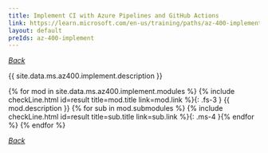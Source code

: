```yaml
---
title: Implement CI with Azure Pipelines and GitHub Actions
link: https://learn.microsoft.com/en-us/training/paths/az-400-implement-ci-azure-pipelines-github-actions/
layout: default
preIds: az-400-implement
---
```

[_Back_](.)

{{ site.data.ms.az400.implement.description }}

<!-- {% assign counter = 0 %} {% assign result = page.preIds | append: "-" | append: counter %} -->
{% for mod in site.data.ms.az400.implement.modules %}<!-- {% assign counter = counter | plus: 1 %}{% assign result = page.preIds | append: "-" | append: counter %} -->
{% include checkLine.html id=result title=mod.title link=mod.link %}{: .fs-3 }
<span class="ms-4">{{ mod.description }}</span>
{% for sub in mod.submodules %}<!-- {% assign counter = counter | plus: 1 %}{% assign result = page.preIds | append: "-" | append: counter %} -->
{% include checkLine.html id=result title=sub.title link=sub.link %}{: .ms-4 }{% endfor %}
{% endfor %}

[_Back_](.)